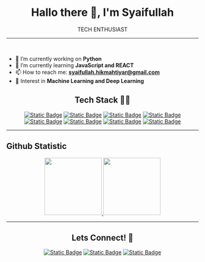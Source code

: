 <h1 align="center">Hallo there 👋, I'm Syaifullah</h1>
<p align="center">TECH ENTHUSIAST</p>
<hr /><br>

- 🔭 I’m currently working on **Python**
- 🌱 I’m currently learning **JavaScript and REACT**
- 📫 How to reach me: **syaifullah.hikmahtiyar@gmail.com**
- 🚩 Interest in **Machine Learning and Deep Learning**

<h2 align="center">Tech Stack 🧑‍💻</h2>
<p align="center">
  <a href="https://www.python.org/"><img alt="Static Badge" src="https://img.shields.io/badge/python-white?style=for-the-badge&logo=python&color=black"></a>
  <a href="https://numpy.org/"><img alt="Static Badge" src="https://img.shields.io/badge/numpy-white?style=for-the-badge&logo=numpy&logoColor=blue&color=black"></a>
  <a href="https://pandas.pydata.org/"><img alt="Static Badge" src="https://img.shields.io/badge/pandas-white?style=for-the-badge&logo=pandas&color=black"></a>
  <a href="https://pytorch.org/"><img alt="Static Badge" src="https://img.shields.io/badge/pytorch-white?style=for-the-badge&logo=pytorch&color=black"></a>
  <a href="https://www.tensorflow.org/"><img alt="Static Badge" src="https://img.shields.io/badge/tensorflow-white?style=for-the-badge&logo=tensorflow&color=black"></a>
  <a href="https://github.com/"><img alt="Static Badge" src="https://img.shields.io/badge/github-white?style=for-the-badge&logo=github&color=black"></a>
  <a href="https://jupyter.org/"><img alt="Static Badge" src="https://img.shields.io/badge/jupyter-white?style=for-the-badge&logo=jupyter&color=black"></a>
  <a href="https://colab.google/"><img alt="Static Badge" src="https://img.shields.io/badge/colab-white?style=for-the-badge&logo=googlecolab&color=black"></a>
</p>
<hr />

<h2 align="enter">Github Statistic</h2>
<p align="center">
<a href="https://github.com/penuliscode">
  <img height="150em" src="https://github-readme-stats-eight-theta.vercel.app/api?username=AragamiLaw&show_icons=true&theme=algolia&include_all_commits=true&count_private=true"/>
  <img height="150em" src="https://github-readme-stats-eight-theta.vercel.app/api/top-langs/?username=AragamiLaw&layout=compact&layout=compact&theme=algolia"/>
</a>
</p>
<hr />

<h2 align="center">Lets Connect! 🤝</h2>
<p align="center">
  <a href="https://github.com/AragamiLaw"><img alt="Static Badge" src="https://img.shields.io/badge/Syaifullah_Hikmahtiyar-white?style=social&logo=github&color=orange"></a>
  <a href="mailto:syaifullah.hikmahtiyar@gmail.com"><img alt="Static Badge" src="https://img.shields.io/badge/syaifullah.hikmahtiyra%40gmail.com-white?style=social&logo=gmail&color=orange"></a>
  <a href="https://www.linkedin.com/in/syaifullah-hikmahtiyar/"><img alt="Static Badge" src="https://img.shields.io/badge/Syaifullah_Hikmahtiyar-white?style=social&logo=linkedin&color=orange"></a>
</p>
